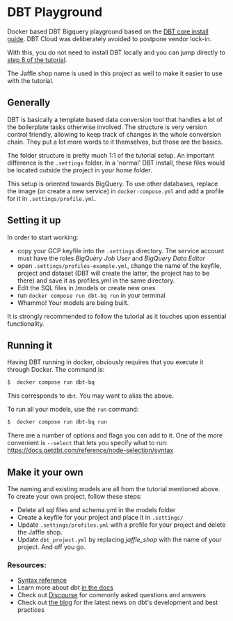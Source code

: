 # DBT Playground

Docker based DBT Bigquery playground based on the [DBT core install guide](https://docs.getdbt.com/guides/manual-install). DBT Cloud was deliberately avoided to postpone vendor lock-in.

With this, you do not need to install DBT locally and you can jump directly to [step 8 of the tutorial](https://docs.getdbt.com/guides/manual-install?step=8).

The Jaffle shop name is used in this project as well to make it easier to use with the tutorial.

## Generally
DBT is basically a template based data conversion tool that handles a lot of the boilerplate tasks otherwise involved. The structure is very version control friendly, allowing to keep track of changes in the whole conversion chain. They put a lot more words to it themselves, but those are the basics.

The folder structure is pretty much 1:1 of the tutorial setup. An important difference is the `.settings` folder. In a 'normal' DBT install, these files would be located outside the project in your home folder.

This setup is oriented towards BigQuery. To use other databases, replace the image (or create a new service) in `docker-compose.yml` and add a profile for it in `.settings/profile.yml`.

## Setting it up
In order to start working:
* copy your GCP keyfile into the `.settings` directory. The service account must have the roles *BigQuery Job User* and *BigQuery Data Editor*
* open `.settings/profiles-example.yml`, change the name of the keyfile, project and dataset (DBT will create the latter, the project has to be there) and save it as profiles.yml in the same directory.
* Edit the SQL files in /models or create new ones
* run `docker compose run dbt-bq run` in your terminal
* Whammo! Your models are being built.

It is strongly recommended to follow the tutorial as it touches upon essential functionality.

## Running it
Having DBT running in docker, obviously requires that you execute it through Docker. The command is:
```bash
$  docker compose run dbt-bq
```
This corresponds to `dbt`. You may want to alias the above.

To run all your models, use the `run` command:
```bash
$  docker compose run dbt-bq run
```
There are a number of options and flags you can add to it. One of the more convenient is `--select` that lets you specify what to run: https://docs.getdbt.com/reference/node-selection/syntax

## Make it your own
The naming and existing models are all from the tutorial mentioned above. To create your own project, follow these steps:
* Delete all sql files and schema.yml in the models folder
* Create a keyfile for your project and place it in `.settings/`
* Update `.settings/profiles.yml` with a profile for your project and delete the Jaffle shop.
* Update `dbt_project.yml` by replacing *jaffle_shop*  with the name of your project.
And off you go.

### Resources:
- [Syntax reference](https://docs.getdbt.com/reference/node-selection/syntax)
- Learn more about dbt [in the docs](https://docs.getdbt.com/docs/introduction)
- Check out [Discourse](https://discourse.getdbt.com/) for commonly asked questions and answers
- Check out [the blog](https://blog.getdbt.com/) for the latest news on dbt's development and best practices
